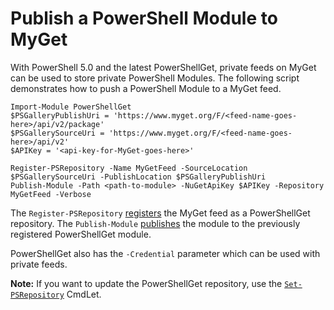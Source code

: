 # Publish a PowerShell Module to MyGet

With PowerShell 5.0 and the latest PowerShellGet, private feeds on MyGet can be used to store private PowerShell Modules. The following script demonstrates how to push a PowerShell Module to a MyGet feed.

	Import-Module PowerShellGet
	$PSGalleryPublishUri = 'https://www.myget.org/F/<feed-name-goes-here>/api/v2/package'
	$PSGallerySourceUri = 'https://www.myget.org/F/<feed-name-goes-here>/api/v2'
	$APIKey = '<api-key-for-MyGet-goes-here>'
	
	Register-PSRepository -Name MyGetFeed -SourceLocation $PSGallerySourceUri -PublishLocation $PSGalleryPublishUri
	Publish-Module -Path <path-to-module> -NuGetApiKey $APIKey -Repository MyGetFeed -Verbose

The `Register-PSRepository` [registers](https://technet.microsoft.com/en-us/library/dn807168.aspx) the MyGet feed as a PowerShellGet repository. The `Publish-Module` [publishes](https://technet.microsoft.com/en-us/library/dn807163.aspx) the module to the previously registered PowerShellGet module.

PowerShellGet also has the `-Credential` parameter which can be used with private feeds.

<p class="alert alert-info">
    <strong>Note:</strong> If you want to update the PowerShellGet repository, use the <a href="https://technet.microsoft.com/en-us/library/dn807165.aspx"><code>Set-PSRepository</code></a> CmdLet.
</p>
